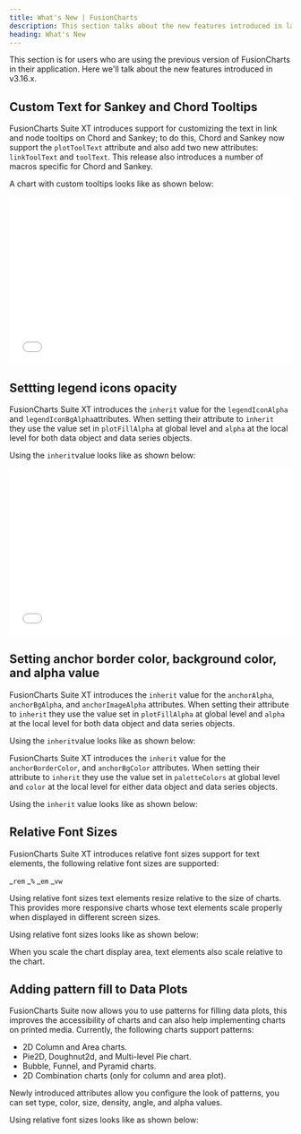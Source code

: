```yaml
---
title: What's New | FusionCharts
description: This section talks about the new features introduced in latest version.
heading: What's New
---
```


This section is for users who are using the previous version of FusionCharts in their application. Here we'll talk about the new features introduced in v3.16.x.

## Custom Text for Sankey and Chord Tooltips

FusionCharts Suite XT introduces support for customizing the text in link and node tooltips on Chord and Sankey; to do this, Chord and Sankey now support the `plotToolText` attribute and also add two new attributes: `linkToolText` and `toolText`. This release also introduces a number of macros specific for Chord and Sankey.

A chart with custom tooltips looks like as shown below:

<iframe width="100%" height="300" src="//jsfiddle.net/fusioncharts/d6hcoz8g/embedded/" allowfullscreen="allowfullscreen" frameborder="0"></iframe>

## Settting legend icons opacity

FusionCharts Suite XT introduces the `inherit` value for the `legendIconAlpha` and `legendIconBgAlpha`attributes. When setting their attribute to `inherit` they use the value set in `plotFillAlpha` at global level and `alpha` at the local level for both data object and data series objects.

Using the `inherit`value looks like as shown below:

<iframe width="100%" height="300" src="//jsfiddle.net/fusioncharts/d6hcoz8g/embedded/" allowfullscreen="allowfullscreen" frameborder="0"></iframe>

## Setting anchor border color, background color, and alpha value

FusionCharts Suite XT introduces the `inherit` value for the `anchorAlpha`, `anchorBgAlpha`, and `anchorImageAlpha` attributes. When setting their attribute to `inherit` they use the value set in `plotFillAlpha` at global level and `alpha` at the local level for both data object and data series objects.

Using the `inherit`value looks like as shown below:

FusionCharts Suite XT introduces the `inherit` value for the `anchorBorderColor`, and `anchorBgColor` attributes. When setting their attribute to `inherit` they use the value set in `paletteColors` at global level and `color` at the local level for either data object and data series objects.

Using the `inherit` value looks like as shown below:

## Relative Font Sizes

FusionCharts Suite XT introduces relative font sizes support for text elements, the following relative font sizes are supported:

_`rem`
_`%`
_`em`
_`vw`

Using relative font sizes text elements resize relative to the size of charts. This provides more responsive charts whose text elements scale properly when displayed in different screen sizes.

Using relative font sizes looks like as shown below:

When you scale the chart display area, text elements also scale relative to the chart.

## Adding pattern fill to Data Plots

FusionCharts Suite now allows you to use patterns for filling data plots, this improves the accessibility of charts and can also help implementing charts on printed media. Currently, the following charts support patterns:

-  2D Column and Area charts.
-  Pie2D, Doughnut2d, and Multi-level Pie chart.
-  Bubble, Funnel, and Pyramid charts.
-  2D Combination charts (only for column and area plot).

Newly introduced attributes allow you configure the look of patterns, you can set type, color, size, density, angle, and alpha values.

Using relative font sizes looks like as shown below:
